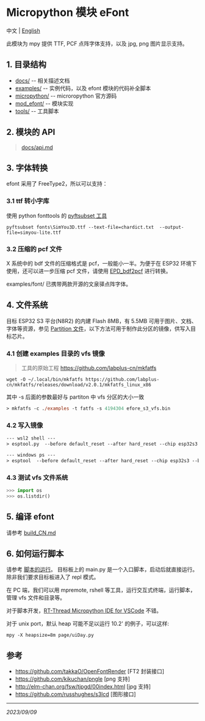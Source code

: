 # Micropython 模块 eFont

中文 | [English](README.md)

此模块为 mpy 提供 TTF, PCF 点阵字体支持，以及 jpg, png 图片显示支持。

## 1. 目录结构

- [docs/](docs/) -- 相关描述文档
- [examples/](examples/) -- 实例代码，以及 efont 模块的代码补全脚本
- [micropython/](micropython/) -- microropython 官方源码
- [mod_efont/](mod_efont/) -- 模块实现
- [tools/](tools/) -- 工具脚本

## 2. 模块的 API
> [docs/api.md](docs/api.md) 

## 3. 字体转换
efont 采用了 FreeType2，所以可以支持：

### 3.1 ttf 转小字库
使用 python fonttools 的 [pyftsubset 工具](https://fonttools.readthedocs.io/en/latest/subset/index.html)
```shell
pyftsubset fonts\SimYou3D.ttf --text-file=chardict.txt  --output-file=simyou-lite.ttf
```

### 3.2 压缩的 pcf 文件
X 系统中的 bdf 文件的压缩格式是 pcf，一般能小一半。为便于在 ESP32 环境下使用，还可以进一步压缩 pcf 文件，请使用 [EPD_bdf2pcf](https://github.com/dotnfc/EPD_bdf2pcf) 进行转换。

examples/font/ 已携带两款开源的文泉驿点阵字体。

## 4. 文件系统
目标 ESP32 S3 平台(N8R2) 的内建 Flash 8MB，有 5.5MB 可用于图片、文档、字体等资源，参见 [Partition 文件](mod_efont/boards/EFORE_S3/partitions-8MiB.csv)，以下方法可用于制作此分区的镜像，供写入目标芯片。

### 4.1 创建 examples 目录的 vfs 镜像
> 工具的原始工程 https://github.com/labplus-cn/mkfatfs

```
wget -O ~/.local/bin/mkfatfs https://github.com/labplus-cn/mkfatfs/releases/download/v2.0.1/mkfatfs_linux_x86 
```

其中 -s 后面的参数最好与 partiton 中 vfs 分区的大小一致

```ps
> mkfatfs -c ./examples -t fatfs -s 4194304 efore_s3_vfs.bin 
```

### 4.2 写入镜像
```ps
--- wsl2 shell ---
> esptool.py  --before default_reset --after hard_reset --chip esp32s3 --baud 921600 --port /dev/ttyACM0 write_flash -z 0x290000 efore_s3_vfs.bin

--- windows ps ---
> esptool  --before default_reset --after hard_reset --chip esp32s3 --baud 921600 --port com6 write_flash -z 0x290000 efore_s3_vfs.bin
```

### 4.3 测试 vfs 文件系统
```python
>>> import os
>>> os.listdir()
```

## 5. 编译 efont
请参考 [build_CN.md](docs/build_CN.md)

## 6. 如何运行脚本
请参考 [脚本的运行](https://docs.micropython.org/en/latest/pyboard/tutorial/script.html)。 目标板上的 main.py 是一个入口脚本，启动后就直接运行。除非我们要求目标板进入了 repl 模式。

在 PC 端，我们可以用 mpremote, rshell 等工具，运行交互式终端，运行脚本，管理 vfs 文件和目录等。

对于脚本开发，[RT-Thread Micropython IDE for VSCode](https://marketplace.visualstudio.com/items?itemName=RT-Thread.rt-thread-micropython) 不错。

对于 unix port，默认 heap 可能不足以运行 10.2' 的例子，可以这样:

```shell
mpy -X heapsize=8m page/uiDay.py
```


## 参考
- https://github.com/takkaO/OpenFontRender [FT2 封装接口]
- https://github.com/kikuchan/pngle [png 支持]
- http://elm-chan.org/fsw/tjpgd/00index.html [jpg 支持]
- https://github.com/russhughes/s3lcd [图形接口]


<hr>

*2023/09/09*
